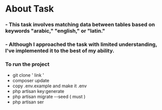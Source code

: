 
# About Task
 
### - This task involves matching data between tables based on keywords  "arabic," "english," or "latin." 
### - Although I approached the task with limited understanding, I've implemented it to the best of my ability.

### To run the project 

- git clone ' link ' 
- composer update 
- copy .env.example and make it .env 
- php artisan key:generate
- php artisan migrate --seed ( must )
- php artisan ser
